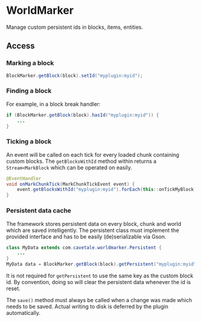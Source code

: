 # WorldMarker

Manage custom persistent ids in blocks, items, entities.

## Access

### Marking a block
```java
BlockMarker.getBlock(block).setId("myplugin:myid");
```

### Finding a block

For example, in a block break handler:
```java
if (BlockMarker.getBlock(block).hasId("myplugin:myid")) {
    ...
}
```

### Ticking a block
An event will be called on each tick for every loaded chunk containing
custom blocks. The `getBlocksWithId` method within returns a
`Stream<MarkBlock` which can be operated on easily.
```java
@EventHandler
void onMarkChunkTick(MarkChunkTickEvent event) {
    event.getBlocksWithId("myplugin:myid").forEach(this::onTickMyBlock);
}
```

### Persistent data cache
The framework stores persistent data on every block, chunk and world
which are saved intelligently. The persistent class must implement the
provided interface and has to be easily (de)serializable via Gson.
```java
class MyData extends com.cavetale.worldmarker.Persistent {
    ...
}
MyData data = BlockMarker.getBlock(block).getPersistent("myplugin:myid", MyData.class, MyData::new);
```
It is not required for `getPersistent` to use the same key as the
custom block id. By convention, doing so will clear the persistent
data whenever the id is reset.

The `save()` method must always be called when a change was made which
needs to be saved. Actual writing to disk is deferred by the plugin
automatically.
